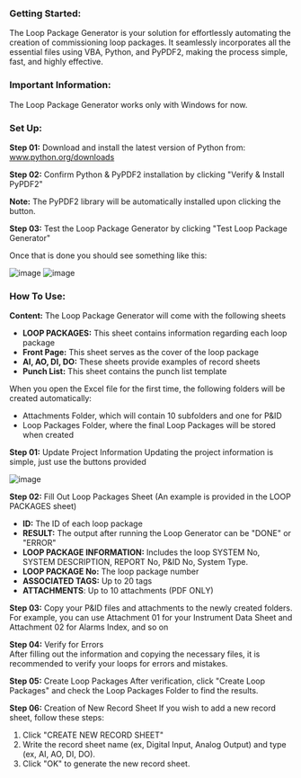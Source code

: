 ### Getting Started:
The Loop Package Generator is your solution for effortlessly automating the creation of commissioning loop packages. It seamlessly incorporates all the essential files using VBA, Python, and PyPDF2, making the process simple, fast, and highly effective.

### Important Information:
The Loop Package Generator works only with Windows for now.

### Set Up:
**Step 01:**
Download and install the latest version of Python from:
www.python.org/downloads

**Step 02:**
Confirm Python & PyPDF2 installation by clicking "Verify & Install PyPDF2"

**Note:** The PyPDF2 library will be automatically installed upon clicking the button.

**Step 03:**
Test the Loop Package Generator by clicking "Test Loop Package Generator"

Once that is done you should see something like this:

![image](https://github.com/mokhtarbendaho/Loop-Package-Generator/assets/143171867/2d4bfdce-0b62-4f85-a7ea-dab09487f245)
![image](https://github.com/mokhtarbendaho/Loop-Package-Generator/assets/143171867/00bb38b8-6aa5-492c-a07d-e1f821c340f0)


### How To Use:
**Content:** The Loop Package Generator will come with the following sheets

 - **LOOP PACKAGES:** This sheet contains information regarding each loop package
 - **Front Page:** This sheet serves as the cover of the loop package
 - **AI, AO, DI, DO:** These sheets provide examples of record sheets
 - **Punch List:** This sheet contains the punch list template

When you open the Excel file for the first time, the following folders will be created automatically:
- Attachments Folder, which will contain 10 subfolders and one for P&ID
- Loop Packages Folder, where the final Loop Packages will be stored when created

**Step 01:** Update Project Information 
Updating the project information is simple, just use the buttons provided

![image](https://github.com/mokhtarbendaho/Loop-Package-Generator/assets/143171867/7b4ad1ec-e6fc-48be-8df3-40730c60b2b8)


**Step 02:** Fill Out Loop Packages Sheet (An example is provided in the LOOP PACKAGES sheet)

 - **ID:** The ID of each loop package
 - **RESULT:** The output after running the Loop Generator can be "DONE" or "ERROR"
 - **LOOP PACKAGE INFORMATION:** Includes the loop SYSTEM No, SYSTEM DESCRIPTION, REPORT No, P&ID No, System Type.
 - **LOOP PACKAGE No:** The loop package number
 - **ASSOCIATED TAGS:** Up to 20 tags
 - **ATTACHMENTS**: Up to 10 attachments (PDF ONLY)

**Step 03:**
Copy your P&ID files and attachments to the newly created folders. For example, you can use Attachment 01 for your Instrument Data Sheet and Attachment 02 for Alarms Index, and so on

**Step 04:** Verify for Errors						
After filling out the information and copying the necessary files, it is recommended to verify your loops for errors and mistakes.

**Step 05:** Create Loop Packages
After verification, click "Create Loop Packages" and check the Loop Packages Folder to find the results.

**Step 06:** Creation of New Record Sheet
If you wish to add a new record sheet, follow these steps:
01. Click "CREATE NEW RECORD SHEET"
02. Write the record sheet name (ex, Digital Input, Analog Output) and type (ex, AI, AO, DI, DO).
03. Click "OK" to generate the new record sheet.
